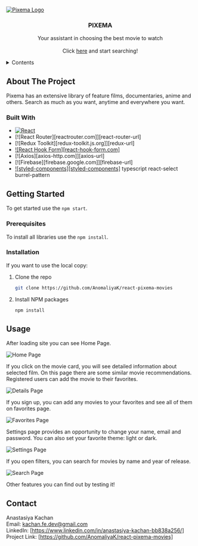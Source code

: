 <!-- PROJECT LOGO -->
<br />
<a href="https://github.com/AnomaliyaK/react-pixema-movies">
    <img src="images/pixema-logo.png" alt="Pixema Logo">
  </a>
<div align="center">
   <h3 align="center">PIXEMA</h3>
  <p align="center">
    Your assistant in choosing the best movie to watch
    <br />
    <br />
    <!-- вставить ссылку на проект -->
     Сlick <a href="">here</a> and start searching!
    <br />
  </p>
</div>

<!-- TABLE OF CONTENTS -->
<details>
  <summary>Contents</summary>
  <ol>
    <li>
      <a href="#about-the-project">About The Project</a>
      <ul>
        <li><a href="#built-with">Built With</a></li>
      </ul>
    </li>
    <li>
      <a href="#getting-started">Getting Started</a>
      <ul>
        <li><a href="#prerequisites">Prerequisites</a></li>
        <li><a href="#installation">Installation</a></li>
      </ul>
    </li>
    <li><a href="#usage">Usage</a></li>
    <li><a href="#contact">Contact</a></li>
  </ol>
</details>

<!-- ABOUT THE PROJECT -->

## About The Project

Pixema has an extensive library of feature films, documentaries, anime and others. Search as much as you want, anytime and everywhere you want.

### Built With

<!-- ![TypeScript](https://img.shields.io/badge/typescript-%23007ACC.svg?style=for-the-badge&logo=typescript&logoColor=white)

![Styled Components](https://img.shields.io/badge/styled--components-DB7093?style=for-the-badge&logo=styled-components&logoColor=white) -->

- [![React][react.js]][react-url]
- [![React Router][reactrouter.com]][react-router-url]
- [![Redux Toolkit][redux-toolkit.js.org]][redux-url]
- [![React Hook Form][react-hook-form.com]][react-hook-form-url]
- [![Axios][axios-http.com]][axios-url]
- [![Firebase][firebase.google.com]][firebase-url]
- [![styled-components][styled-components]][styled-components-url]
  typescript
  react-select
  burrel-pattern

<!-- GETTING STARTED -->

## Getting Started

To get started use the `npm start`.

### Prerequisites

To install all libraries use the `npm install`.

### Installation

If you want to use the local copy:

1. Clone the repo
   ```sh
   git clone https://github.com/AnomaliyaK/react-pixema-movies
   ```
2. Install NPM packages
   ```sh
   npm install
   ```

## Usage

After loading site you can see Home Page.

<img src="images/home-page.png" alt="Home Page">

If you click on the movie card, you will see detailed information about selected film. On this page there are some similar movie recommendations. Registered users can add the movie to their favorites.

<img src="images/details-page.png" alt="Details Page">

If you sign up, you can add any movies to your favorites and see all of them on favorites page.

<img src="images/favorites-page.png" alt="Favorites Page">

Settings page provides an opportunity to change your name, email and password.
You can also set your favorite theme: light or dark.

<img src="images/settings-page.png" alt="Settings Page">

If you open filters, you can search for movies by name and year of release.

<img src="images/filters.png" alt="Search Page">

Other features you can find out by testing it!

<!-- CONTACT -->

## Contact

Anastasiya Kachan
<br />
Email: kachan.fe.dev@gmail.com
<br />
LinkedIn: [https://www.linkedin.com/in/anastasiya-kachan-bb838a256/]
<br />
Project Link: [https://github.com/AnomaliyaK/react-pixema-movies]

<!-- MARKDOWN LINKS & IMAGES -->
<!-- https://www.markdownguide.org/basic-syntax/#reference-style-links -->

[contributors-shield]: https://img.shields.io/github/contributors/othneildrew/Best-README-Template.svg?style=for-the-badge
[contributors-url]: https://github.com/othneildrew/Best-README-Template/graphs/contributors
[forks-shield]: https://img.shields.io/github/forks/othneildrew/Best-README-Template.svg?style=for-the-badge
[forks-url]: https://github.com/othneildrew/Best-README-Template/network/members
[stars-shield]: https://img.shields.io/github/stars/othneildrew/Best-README-Template.svg?style=for-the-badge
[stars-url]: https://github.com/othneildrew/Best-README-Template/stargazers
[issues-shield]: https://img.shields.io/github/issues/othneildrew/Best-README-Template.svg?style=for-the-badge
[issues-url]: https://github.com/othneildrew/Best-README-Template/issues
[license-shield]: https://img.shields.io/github/license/othneildrew/Best-README-Template.svg?style=for-the-badge
[license-url]: https://github.com/othneildrew/Best-README-Template/blob/master/LICENSE.txt
[linkedin-shield]: https://img.shields.io/badge/-LinkedIn-black.svg?style=for-the-badge&logo=linkedin&colorB=555
[linkedin-url]: https://linkedin.com/in/othneildrew
[product-screenshot]: images/screenshot.png
[next.js]: https://img.shields.io/badge/next.js-000000?style=for-the-badge&logo=nextdotjs&logoColor=white
[next-url]: https://nextjs.org/
[react.js]: https://img.shields.io/badge/React-20232A?style=for-the-badge&logo=react&logoColor=61DAFB
[react-url]: https://reactjs.org/
[vue.js]: https://img.shields.io/badge/Vue.js-35495E?style=for-the-badge&logo=vuedotjs&logoColor=4FC08D
[vue-url]: https://vuejs.org/
[angular.io]: https://img.shields.io/badge/Angular-DD0031?style=for-the-badge&logo=angular&logoColor=white
[angular-url]: https://angular.io/
[svelte.dev]: https://img.shields.io/badge/Svelte-4A4A55?style=for-the-badge&logo=svelte&logoColor=FF3E00
[svelte-url]: https://svelte.dev/
[laravel.com]: https://img.shields.io/badge/Laravel-FF2D20?style=for-the-badge&logo=laravel&logoColor=white
[laravel-url]: https://laravel.com
[bootstrap.com]: https://img.shields.io/badge/Bootstrap-563D7C?style=for-the-badge&logo=bootstrap&logoColor=white
[bootstrap-url]: https://getbootstrap.com
[jquery.com]: https://img.shields.io/badge/jQuery-0769AD?style=for-the-badge&logo=jquery&logoColor=white
[jquery-url]: https://jquery.com
[typescriptlang-url]: https://www.typescriptlang.org/
[react-hook-form-url]: https://react-hook-form.com/
[react-select-url]: https://react-select.com/home
[styled-components-url]: https://styled-components.com/
